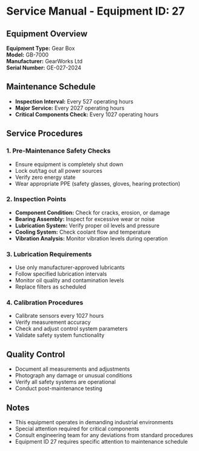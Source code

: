 # Service Manual - Equipment ID: 27

## Equipment Overview
**Equipment Type:** Gear Box  
**Model:** GB-7000  
**Manufacturer:** GearWorks Ltd  
**Serial Number:** GE-027-2024  

## Maintenance Schedule
- **Inspection Interval:** Every 527 operating hours
- **Major Service:** Every 2027 operating hours
- **Critical Components Check:** Every 1027 operating hours

## Service Procedures

### 1. Pre-Maintenance Safety Checks
- Ensure equipment is completely shut down
- Lock out/tag out all power sources
- Verify zero energy state
- Wear appropriate PPE (safety glasses, gloves, hearing protection)

### 2. Inspection Points
- **Component Condition:** Check for cracks, erosion, or damage
- **Bearing Assembly:** Inspect for excessive wear or noise
- **Lubrication System:** Verify proper oil levels and pressure
- **Cooling System:** Check coolant flow and temperature
- **Vibration Analysis:** Monitor vibration levels during operation

### 3. Lubrication Requirements
- Use only manufacturer-approved lubricants
- Follow specified lubrication intervals
- Monitor oil quality and contamination levels
- Replace filters as scheduled

### 4. Calibration Procedures
- Calibrate sensors every 1027 hours
- Verify measurement accuracy
- Check and adjust control system parameters
- Validate safety system functionality

## Quality Control
- Document all measurements and adjustments
- Photograph any damage or unusual conditions
- Verify all safety systems are operational
- Conduct post-maintenance testing

## Notes
- This equipment operates in demanding industrial environments
- Special attention required for critical components
- Consult engineering team for any deviations from standard procedures
- Equipment ID 27 requires specific attention to maintenance schedule
